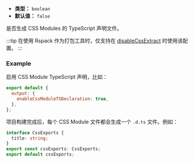 - **类型：** `boolean`
- **默认值：** `false`

是否生成 CSS Modules 的 TypeScript 声明文件。

:::tip
在使用 Rspack 作为打包工具时，仅支持在 [disableCssExtract](https://modernjs.dev/builder/api/config-output.html#outputdisablecssextract) 时使用该配置。
:::

### Example

启用 CSS Module TypeScript 声明，比如：

```js
export default {
  output: {
    enableCssModuleTSDeclaration: true,
  },
};
```

项目构建完成后，每个 CSS Module 文件都会生成一个 `.d.ts` 文件。例如：

```ts
interface CssExports {
  title: string;
}
export const cssExports: CssExports;
export default cssExports;
```

